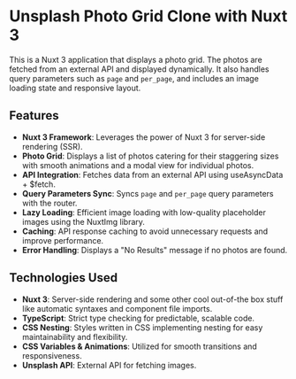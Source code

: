 # Unsplash Photo Grid Clone with Nuxt 3

This is a Nuxt 3 application that displays a photo grid. The photos are fetched from an external API and displayed dynamically. It also handles query parameters such as `page` and `per_page`, and includes an image loading state and responsive layout.

## Features

- **Nuxt 3 Framework**: Leverages the power of Nuxt 3 for server-side rendering (SSR).
- **Photo Grid**: Displays a list of photos catering for their staggering sizes with smooth animations and a modal view for individual photos.
- **API Integration**: Fetches data from an external API using useAsyncData + $fetch.
- **Query Parameters Sync**: Syncs `page` and `per_page` query parameters with the router.
- **Lazy Loading**: Efficient image loading with low-quality placeholder images using the NuxtImg library.
- **Caching**: API response caching to avoid unnecessary requests and improve performance.
- **Error Handling**: Displays a "No Results" message if no photos are found.

## Technologies Used

- **Nuxt 3**: Server-side rendering and some other cool out-of-the box stuff like automatic syntaxes and component file imports.
- **TypeScript**: Strict type checking for predictable, scalable code.
- **CSS Nesting**: Styles written in CSS implementing nesting for easy maintainability and flexibility.
- **CSS Variables & Animations**: Utilized for smooth transitions and responsiveness.
- **Unsplash API**: External API for fetching images.
